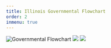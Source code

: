 ```yaml
---
title: Illinois Governmental Flowchart
order: 2
inmenu: true
---
```

![Governmental Flowchart](/img/flowchart.png)
![](/img/screen-shot-2018-11-20-at-9.11.32-pm.png)
![](/img/screen-shot-2018-11-20-at-9.18.00-pm.png)

